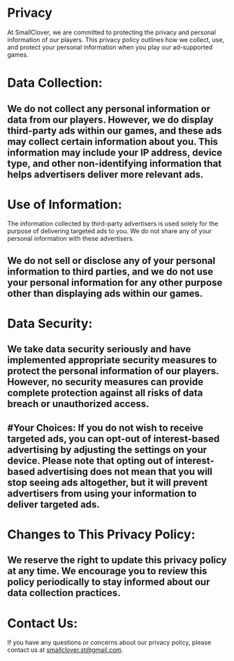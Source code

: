 Privacy
==============

At SmallClover, we are committed to protecting the privacy and personal information of our players. This privacy policy outlines how we collect, use, and protect your personal information when you play our ad-supported games.

# Data Collection:

We do not collect any personal information or data from our players. However, we do display third-party ads within our games, and these ads may collect certain information about you. This information may include your IP address, device type, and other non-identifying information that helps advertisers deliver more relevant ads.
---

# Use of Information:
The information collected by third-party advertisers is used solely for the purpose of delivering targeted ads to you. We do not share any of your personal information with these advertisers.

We do not sell or disclose any of your personal information to third parties, and we do not use your personal information for any other purpose other than displaying ads within our games.
---

# Data Security:
We take data security seriously and have implemented appropriate security measures to protect the personal information of our players. However, no security measures can provide complete protection against all risks of data breach or unauthorized access.
---

#Your Choices:
If you do not wish to receive targeted ads, you can opt-out of interest-based advertising by adjusting the settings on your device. Please note that opting out of interest-based advertising does not mean that you will stop seeing ads altogether, but it will prevent advertisers from using your information to deliver targeted ads.
---

# Changes to This Privacy Policy:
We reserve the right to update this privacy policy at any time. We encourage you to review this policy periodically to stay informed about our data collection practices.
---

# Contact Us:
If you have any questions or concerns about our privacy policy, please contact us at smallclover.st@gmail.com.
